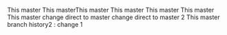 This master
This masterThis master
This master
This master
This master
This master
change direct to master
change direct to master 2
This master
branch history2 : change 1


